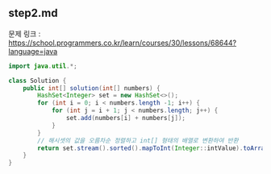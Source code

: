## step2.md

문제 링크 : https://school.programmers.co.kr/learn/courses/30/lessons/68644?language=java

```java
import java.util.*;

class Solution {
    public int[] solution(int[] numbers) {
        HashSet<Integer> set = new HashSet<>();
        for (int i = 0; i < numbers.length -1; i++) {
            for (int j = i + 1; j < numbers.length; j++) {
                set.add(numbers[i] + numbers[j]);
            }
        }
        // 해시셋의 값을 오름차순 정렬하고 int[] 형태의 배열로 변환하여 반환
        return set.stream().sorted().mapToInt(Integer::intValue).toArray();
    }
}
```
